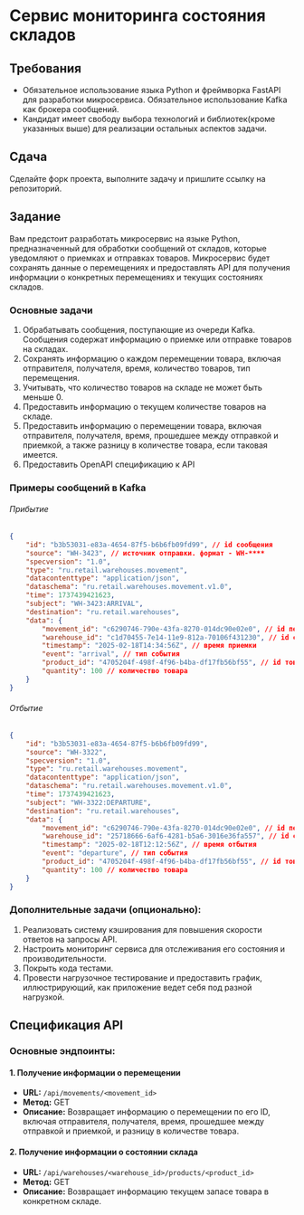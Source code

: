 # Сервис мониторинга состояния складов

## Требования

- Обязательное использование языка Python и фреймворка FastAPI для разработки микросервиса. Обязательное использование Kafka как брокера сообщений.
- Кандидат имеет свободу выбора технологий и библиотек(кроме указанных выше) для реализации остальных аспектов задачи.

## Сдача
Сделайте форк проекта, выполните задачу и пришлите ссылку на репозиторий.

## Задание
Вам предстоит разработать микросервис на языке Python, предназначенный для обработки сообщений от складов, которые уведомляют о приемках и отправках товаров. 
Микросервис будет сохранять данные о перемещениях и предоставлять API для получения информации о конкретных перемещениях и текущих состояниях складов.

### Основные задачи

1. Обрабатывать сообщения, поступающие из очереди Kafka. Сообщения содержат информацию о приемке или отправке товаров на складах.
2. Сохранять информацию о каждом перемещении товара, включая отправителя, получателя, время, количество товаров, тип перемещения.
3. Учитывать, что количество товаров на складе не может быть меньше 0.
4. Предоставить информацию о текущем количестве товаров на складе.
5. Предоставить информацию о  перемещении товара, включая отправителя, получателя, время, прошедшее между отправкой и приемкой, а также разницу в количестве товара, если таковая имеется.
6. Предоставить OpenAPI спецификацию к API

### Примеры сообщений в Kafka
###### Прибытие
```json
{
    "id": "b3b53031-e83a-4654-87f5-b6b6fb09fd99", // id сообщения
    "source": "WH-3423", // источник отправки. формат - WH-****
    "specversion": "1.0",
    "type": "ru.retail.warehouses.movement", 
    "datacontenttype": "application/json",
    "dataschema": "ru.retail.warehouses.movement.v1.0",
    "time": 1737439421623,
    "subject": "WH-3423:ARRIVAL",
    "destination": "ru.retail.warehouses",
    "data": {
        "movement_id": "c6290746-790e-43fa-8270-014dc90e02e0", // id перемещения. Одинаковое для отправки/приемки
        "warehouse_id": "c1d70455-7e14-11e9-812a-70106f431230", // id склада
        "timestamp": "2025-02-18T14:34:56Z", // время приемки
        "event": "arrival", // тип события
        "product_id": "4705204f-498f-4f96-b4ba-df17fb56bf55", // id товара
        "quantity": 100 // количество товара
    }
}
```
###### Отбытие
```json
{
    "id": "b3b53031-e83a-4654-87f5-b6b6fb09fd99", 
    "source": "WH-3322",
    "specversion": "1.0",
    "type": "ru.retail.warehouses.movement", 
    "datacontenttype": "application/json",
    "dataschema": "ru.retail.warehouses.movement.v1.0",
    "time": 1737439421623,
    "subject": "WH-3322:DEPARTURE",
    "destination": "ru.retail.warehouses",
    "data": {
        "movement_id": "c6290746-790e-43fa-8270-014dc90e02e0", // id перемещения. Одинаковое для отправки/приемки
        "warehouse_id": "25718666-6af6-4281-b5a6-3016e36fa557", // id склада
        "timestamp": "2025-02-18T12:12:56Z", // время отбытия
        "event": "departure", // тип события
        "product_id": "4705204f-498f-4f96-b4ba-df17fb56bf55", // id товара
        "quantity": 100 // количество товара
    }
}
```

### Дополнительные задачи (опционально):

1. Реализовать систему кэширования для повышения скорости ответов на запросы API.
2. Настроить мониторинг сервиса для отслеживания его состояния и производительности.
3. Покрыть кода тестами.
4. Провести нагрузочное тестирование и предоставить график, иллюстрирующий, как приложение ведет себя под разной нагрузкой.


## Спецификация API

### Основные эндпоинты:

#### 1. Получение информации о перемещении

- **URL:** `/api/movements/<movement_id>`
- **Метод:** GET
- **Описание:** Возвращает информацию о перемещении по его ID, включая отправителя, получателя, время, прошедшее между отправкой и приемкой, и разницу в количестве товара.

#### 2. Получение информации о состоянии склада

- **URL:** `/api/warehouses/<warehouse_id>/products/<product_id>`
- **Метод:** GET
- **Описание:** Возвращает информацию текущем запасе товара в конкретном складе.

